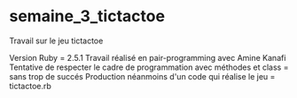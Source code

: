 # semaine_3_tictactoe
Travail sur le jeu tictactoe

Version Ruby = 2.5.1
Travail réalisé en pair-programming avec Amine Kanafi
Tentative de respecter le cadre de programmation avec méthodes et class = sans trop de succés
Production néanmoins d'un code qui réalise le jeu = tictactoe.rb

